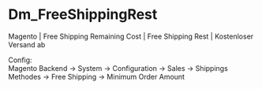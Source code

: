 # Dm_FreeShippingRest
Magento | Free Shipping Remaining Cost | Free Shipping Rest | Kostenloser Versand ab

Config:<br>
Magento Backend -> System -> Configuration -> Sales -> Shippings Methodes -> Free Shipping -> Minimum Order Amount
